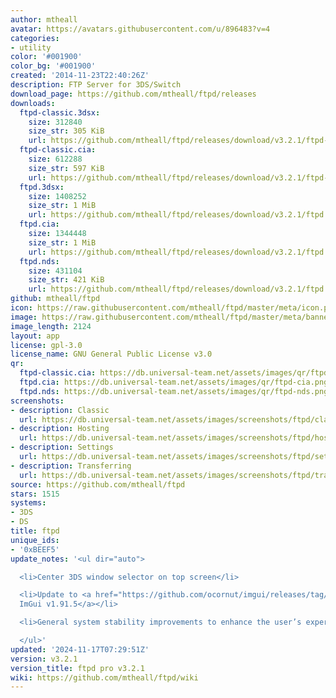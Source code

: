 ```yaml
---
author: mtheall
avatar: https://avatars.githubusercontent.com/u/896483?v=4
categories:
- utility
color: '#001900'
color_bg: '#001900'
created: '2014-11-23T22:40:26Z'
description: FTP Server for 3DS/Switch
download_page: https://github.com/mtheall/ftpd/releases
downloads:
  ftpd-classic.3dsx:
    size: 312840
    size_str: 305 KiB
    url: https://github.com/mtheall/ftpd/releases/download/v3.2.1/ftpd-classic.3dsx
  ftpd-classic.cia:
    size: 612288
    size_str: 597 KiB
    url: https://github.com/mtheall/ftpd/releases/download/v3.2.1/ftpd-classic.cia
  ftpd.3dsx:
    size: 1408252
    size_str: 1 MiB
    url: https://github.com/mtheall/ftpd/releases/download/v3.2.1/ftpd.3dsx
  ftpd.cia:
    size: 1344448
    size_str: 1 MiB
    url: https://github.com/mtheall/ftpd/releases/download/v3.2.1/ftpd.cia
  ftpd.nds:
    size: 431104
    size_str: 421 KiB
    url: https://github.com/mtheall/ftpd/releases/download/v3.2.1/ftpd.nds
github: mtheall/ftpd
icon: https://raw.githubusercontent.com/mtheall/ftpd/master/meta/icon.png
image: https://raw.githubusercontent.com/mtheall/ftpd/master/meta/banner.png
image_length: 2124
layout: app
license: gpl-3.0
license_name: GNU General Public License v3.0
qr:
  ftpd-classic.cia: https://db.universal-team.net/assets/images/qr/ftpd-classic-cia.png
  ftpd.cia: https://db.universal-team.net/assets/images/qr/ftpd-cia.png
  ftpd.nds: https://db.universal-team.net/assets/images/qr/ftpd-nds.png
screenshots:
- description: Classic
  url: https://db.universal-team.net/assets/images/screenshots/ftpd/classic.png
- description: Hosting
  url: https://db.universal-team.net/assets/images/screenshots/ftpd/hosting.png
- description: Settings
  url: https://db.universal-team.net/assets/images/screenshots/ftpd/settings.png
- description: Transferring
  url: https://db.universal-team.net/assets/images/screenshots/ftpd/transferring.png
source: https://github.com/mtheall/ftpd
stars: 1515
systems:
- 3DS
- DS
title: ftpd
unique_ids:
- '0xBEEF5'
update_notes: '<ul dir="auto">

  <li>Center 3DS window selector on top screen</li>

  <li>Update to <a href="https://github.com/ocornut/imgui/releases/tag/v1.91.5">Dear
  ImGui v1.91.5</a></li>

  <li>General system stability improvements to enhance the user’s experience</li>

  </ul>'
updated: '2024-11-17T07:29:51Z'
version: v3.2.1
version_title: ftpd pro v3.2.1
wiki: https://github.com/mtheall/ftpd/wiki
---
```

